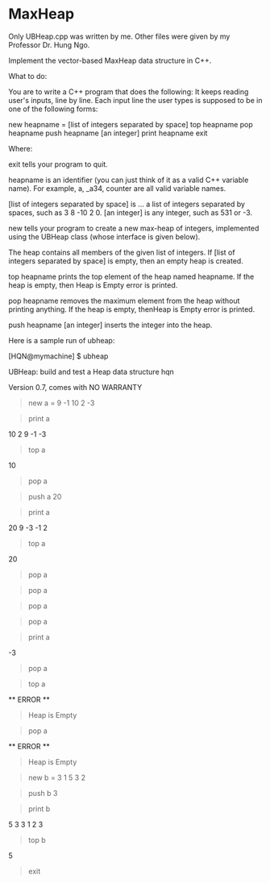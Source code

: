 MaxHeap
=======

Only UBHeap.cpp was written by me. Other files were given by my Professor Dr. Hung Ngo.

Implement the vector-based MaxHeap data structure in C++.

What to do:

You are to write a C++ program that does the following:
It keeps reading user's inputs, line by line. Each input line the user types is supposed to be in one of the following forms:

 new heapname = [list of integers separated by space]
 top heapname
 pop heapname
 push heapname [an integer]
 print heapname
 exit

Where:

exit tells your program to quit.

heapname is an identifier (you can just think of it as a valid C++ variable name). For example, a, _a34, counter are all valid 
variable names.

[list of integers separated by space] is ... a list of integers separated by spaces, such as 3 8 -10 2 0.
[an integer] is any integer, such as 531 or -3.

new tells your program to create a new max-heap of integers, implemented using the UBHeap class (whose interface is given below).

The heap contains all members of the given list of integers. If [list of integers separated by space] is empty, then an empty 
heap is created.

top heapname prints the top element of the heap named heapname. If the heap is empty, then Heap is Empty error is printed.

pop heapname removes the maximum element from the heap without printing anything. If the heap is empty, thenHeap is Empty error
is printed.

push heapname [an integer] inserts the integer into the heap.

Here is a sample run of ubheap:

[HQN@mymachine] $ ubheap

UBHeap: build and test a Heap data structure
hqn

Version 0.7, comes with NO WARRANTY

> new a = 9 -1 10 2 -3

> print a

10 2 9 -1 -3 

> top a

10

> pop a

> push a 20

> print a

20 9 -3 -1 2 

> top a

20

> pop a

> pop a

> pop a

> pop a

> print a

-3 

> pop a

> top a

** ERROR **

> Heap is Empty

> pop a

** ERROR **

> Heap is Empty

> new b = 3 1 5 3 2

> push b 3

> print b

5 3 3 1 2 3

> top b

5

> exit
